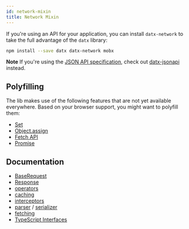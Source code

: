 ```yaml
---
id: network-mixin
title: Network Mixin
---
```


If you're using an API for your application, you can install `datx-network` to take the full advantage of the `datx` library:

```bash
npm install --save datx datx-network mobx
```

**Note** If you're using the [JSON API specification](https://jsonapi.org/), check out [datx-jsonapi](./jsonapi-mixin) instead.

## Polyfilling

The lib makes use of the following features that are not yet available everywhere. Based on your browser support, you might want to polyfill them:

- [Set](https://developer.mozilla.org/en-US/docs/Web/JavaScript/Reference/Global_Objects/Set)
- [Object.assign](https://developer.mozilla.org/en-US/docs/Web/JavaScript/Reference/Global_Objects/Object/assign)
- [Fetch API](https://developer.mozilla.org/en-US/docs/Web/API/Fetch_API)
- [Promise](https://developer.mozilla.org/en-US/docs/Web/JavaScript/Reference/Global_Objects/Promise)

## Documentation

- [BaseRequest](../network/base-request)
- [Response](../network/response)
- [operators](../network/operators)
- [caching](../network/caching)
- [interceptors](../network/interceptors)
- [parser](../network/operators#parser) / [serializer](../network/operators#serializer)
- [fetching](../network/fetching)
- [TypeScript Interfaces](../network/typescript-interfaces)
